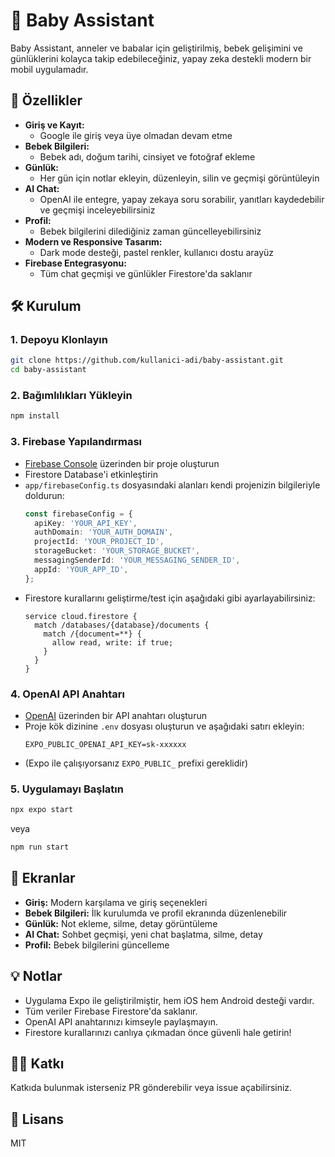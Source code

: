 # 👶 Baby Assistant

Baby Assistant, anneler ve babalar için geliştirilmiş, bebek gelişimini ve günlüklerini kolayca takip edebileceğiniz, yapay zeka destekli modern bir mobil uygulamadır.

## 🚀 Özellikler

- **Giriş ve Kayıt:**
  - Google ile giriş veya üye olmadan devam etme
- **Bebek Bilgileri:**
  - Bebek adı, doğum tarihi, cinsiyet ve fotoğraf ekleme
- **Günlük:**
  - Her gün için notlar ekleyin, düzenleyin, silin ve geçmişi görüntüleyin
- **AI Chat:**
  - OpenAI ile entegre, yapay zekaya soru sorabilir, yanıtları kaydedebilir ve geçmişi inceleyebilirsiniz
- **Profil:**
  - Bebek bilgilerini dilediğiniz zaman güncelleyebilirsiniz
- **Modern ve Responsive Tasarım:**
  - Dark mode desteği, pastel renkler, kullanıcı dostu arayüz
- **Firebase Entegrasyonu:**
  - Tüm chat geçmişi ve günlükler Firestore'da saklanır

## 🛠️ Kurulum

### 1. Depoyu Klonlayın
```bash
git clone https://github.com/kullanici-adi/baby-assistant.git
cd baby-assistant
```

### 2. Bağımlılıkları Yükleyin
```bash
npm install
```

### 3. Firebase Yapılandırması
- [Firebase Console](https://console.firebase.google.com/) üzerinden bir proje oluşturun
- Firestore Database'i etkinleştirin
- `app/firebaseConfig.ts` dosyasındaki alanları kendi projenizin bilgileriyle doldurun:
  ```ts
  const firebaseConfig = {
    apiKey: 'YOUR_API_KEY',
    authDomain: 'YOUR_AUTH_DOMAIN',
    projectId: 'YOUR_PROJECT_ID',
    storageBucket: 'YOUR_STORAGE_BUCKET',
    messagingSenderId: 'YOUR_MESSAGING_SENDER_ID',
    appId: 'YOUR_APP_ID',
  };
  ```
- Firestore kurallarını geliştirme/test için aşağıdaki gibi ayarlayabilirsiniz:
  ```
  service cloud.firestore {
    match /databases/{database}/documents {
      match /{document=**} {
        allow read, write: if true;
      }
    }
  }
  ```

### 4. OpenAI API Anahtarı
- [OpenAI](https://platform.openai.com/api-keys) üzerinden bir API anahtarı oluşturun
- Proje kök dizinine `.env` dosyası oluşturun ve aşağıdaki satırı ekleyin:
  ```env
  EXPO_PUBLIC_OPENAI_API_KEY=sk-xxxxxx
  ```
- (Expo ile çalışıyorsanız `EXPO_PUBLIC_` prefixi gereklidir)

### 5. Uygulamayı Başlatın
```bash
npx expo start
```
veya
```bash
npm run start
```

## 📱 Ekranlar
- **Giriş:** Modern karşılama ve giriş seçenekleri
- **Bebek Bilgileri:** İlk kurulumda ve profil ekranında düzenlenebilir
- **Günlük:** Not ekleme, silme, detay görüntüleme
- **AI Chat:** Sohbet geçmişi, yeni chat başlatma, silme, detay
- **Profil:** Bebek bilgilerini güncelleme

## 💡 Notlar
- Uygulama Expo ile geliştirilmiştir, hem iOS hem Android desteği vardır.
- Tüm veriler Firebase Firestore'da saklanır.
- OpenAI API anahtarınızı kimseyle paylaşmayın.
- Firestore kurallarınızı canlıya çıkmadan önce güvenli hale getirin!

## 🧑‍💻 Katkı
Katkıda bulunmak isterseniz PR gönderebilir veya issue açabilirsiniz.

## 📄 Lisans
MIT

